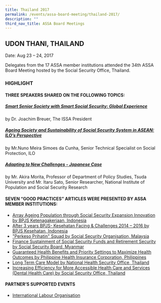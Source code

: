 ```yaml
---
title: Thailand 2017
permalink: /events/assa-board-meeting/thailand-2017/
description: ""
third_nav_title: ASSA Board Meetings
---
```

## UDON THANI, THAILAND
Date: Aug 23 – 24, 2017

Delegates from the 17 ASSA member institutions attended the 34th ASSA Board Meeting hosted by the Social Security Office, Thailand.
### HIGHLIGHT
#### THREE SPEAKERS SHARED ON THE FOLLOWING TOPICS:
##### [Smart Senior Society with Smart Social Security: Global Experience](/files/ASSA%20Board%20Meeting/Thailand%202017/Smart%20Senior%20Society%20with%20Smart%20Social%20Security%20Global%20Experience.pdf)
by Dr. Joachim Breuer, The ISSA President

##### [Ageing Society and Sustainability of Social Security System in ASEAN: ILO’s Perspective](/files/ASSA%20Board%20Meeting/Thailand%202017/Ageing%20Society%20and%20Sustainability%20of%20Social%20Security%20System%20in%20ASEAN%20ILOs%20Perspective.pdf)
by Mr.Nuno Meira Simoes da Cunha, Senior Technical Specialist on Social Protection, ILO

##### [Adapting to New Challenges - Japanese Case](/files/ASSA%20Board%20Meeting/Thailand%202017/Adapting%20to%20New%20Challenges%20-%20Japanese%20Case.pdf)
by Mr. Akira Morita, Professor of Department of Policy Studies, Tsuda University and Mr. Itaru Sato, Senior Researcher, National Institute of Population and Social Security Research

#### SEVEN “GOOD PRACTICES” ARTICLES WERE PRESENTED BY ASSA MEMBER INSTITUTIONS:
* [Array Ageing Population through Social Security Expansion Innovation by BPJS Ketenagakerjaan, Indonesia](/files/ASSA%20Board%20Meeting/Thailand%202017/Array%20Ageing%20Population%20through%20Social%20Security%20Expansion%20Innovation%20by%20BPJS%20Ketenagakerjaan.pdf)
* [After 3 years BPJS- Kesehatan Facing & Challenges 2014 – 2016 by BPJS Kesehatan, Indonesia](/files/ASSA%20Board%20Meeting/Thailand%202017/After%203%20years%20BPJS-%20Kesehatan%20Facing%20&%20Challenges%202014%20–%202016%20by%20BPJS%20Kesehatan,%20Indonesia.pdf)
* ["Perkeso Prihatin" Squad by Social Security Organisation, Malaysia](/files/ASSA%20Board%20Meeting/Thailand%202017/Perkeso%20Prihatin%20Squad%20by%20Social%20Security%20Organisation,%20Malaysia.pdf)
* [Finance Sustainment of Social Security Funds and Retirement Security by Social Security Board, Myanmar](/files/ASSA%20Board%20Meeting/Thailand%202017/Finance%20Sustainment%20of%20Social%20Security%20Funds%20and%20Retirement%20Security%20by%20Social%20Security%20Board.pdf)
* [Guaranteed Health Benefits and Priority Settings to Maximize Health Outcomes by Philippine Health Insurance Corporation, Philippines](/files/ASSA%20Board%20Meeting/Thailand%202017/Guaranteed%20Health%20Benefits%20and%20Priority%20Settings%20to%20Maximize%20Health%20Outcomes.pdf)
* [Long Term Care Model by National Health Security Office, Thailand](/files/ASSA%20Board%20Meeting/Thailand%202017/Long%20Term%20Care%20Model%20by%20National%20Health%20Security%20Office,%20Thailand.pdf)
* [Increasing Efficiency for More Accessible Health Care and Services (Dental Health Care) by Social Security Office, Thailand](/files/ASSA%20Board%20Meeting/Thailand%202017/Increasing%20Efficiency%20for%20More%20Accessible%20Health%20Care%20and%20Services%20(Dental%20Health%20Care).pdf)


#### PARTNER’S SUPPORTED EVENTS
* [International Labour Organisation](/files/ASSA%20Board%20Meeting/Thailand%202017/International%20Labour%20Organisation.pdf)